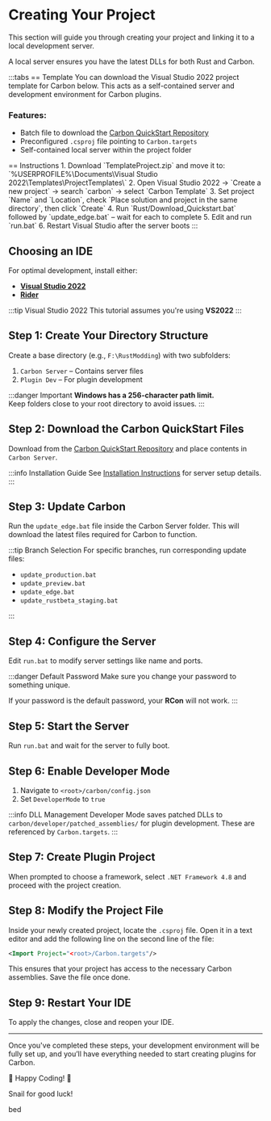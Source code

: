 <script setup lang="ts">
import CarbonButton from '@/components/CarbonButton.vue'
import { BedIcon, CloudDownloadIcon, DatabaseIcon, DownloadIcon, FilePenIcon, FilePlusIcon, FolderPlusIcon, PlayIcon, PowerIcon, ScrollTextIcon, SnailIcon } from 'lucide-vue-next'
</script>

# <DatabaseIcon class="carbon-icon" /> Creating Your Project

This section will guide you through creating your project and linking it to a local development server.

A local server ensures you have the latest DLLs for both Rust and Carbon.

:::tabs
== Template
You can download the Visual Studio 2022 project template for Carbon below. This acts as a self-contained server and
development environment for Carbon plugins.

### **Features:**

- Batch file to download
  the [Carbon QuickStart Repository](https://github.com/CarbonCommunity/Carbon.QuickStart/tree/main/win)
- Preconfigured `.csproj` file pointing to `Carbon.targets`
- Self-contained local server within the project folder

<CarbonButton href="https://cdn.carbonmod.gg/TemplateProject.zip" text="TemplateProject.zip" :icon="CloudDownloadIcon" external/> 
== Instructions
1. Download `TemplateProject.zip` and move it to:
   `%USERPROFILE%\Documents\Visual Studio 2022\Templates\ProjectTemplates\`
2. Open Visual Studio 2022 → `Create a new project` → search `carbon` → select `Carbon Template`
3. Set project `Name` and `Location`, check `Place solution and project in the same directory`, then click `Create`
4. Run `Rust/Download_Quickstart.bat` followed by `update_edge.bat` – wait for each to complete
5. Edit and run `run.bat`
6. Restart Visual Studio after the server boots
:::

## <CloudDownloadIcon class="carbon-icon" /> Choosing an IDE

For optimal development, install either:

- [**Visual Studio 2022**](https://visualstudio.microsoft.com/vs/)
- [**Rider**](https://www.jetbrains.com/rider/)

:::tip Visual Studio 2022
This tutorial assumes you're using **VS2022**
:::

## <FolderPlusIcon class="carbon-icon" /> Step 1: Create Your Directory Structure

Create a base directory (e.g., `F:\RustModding`) with two subfolders:

1. `Carbon Server` – Contains server files
2. `Plugin Dev` – For plugin development

:::danger Important
**Windows has a 256-character path limit.**  
Keep folders close to your root directory to avoid issues.
:::

## <DownloadIcon class="carbon-icon" /> Step 2: Download the Carbon QuickStart Files

Download from the [Carbon QuickStart Repository](https://github.com/CarbonCommunity/Carbon.QuickStart/tree/main/win) and
place contents in `Carbon Server`.

:::info Installation Guide
See [Installation Instructions](/devs/local-server-hosting) for server setup details.
:::

## <ScrollTextIcon class="carbon-icon" /> Step 3: Update Carbon

Run the `update_edge.bat` file inside the Carbon Server folder. This will download the latest files required for Carbon
to function.

:::tip Branch Selection
For specific branches, run corresponding update files:

- `update_production.bat`
- `update_preview.bat`
- `update_edge.bat`
- `update_rustbeta_staging.bat`

:::

## <FilePenIcon class="carbon-icon" /> Step 4: Configure the Server

Edit `run.bat` to modify server settings like name and ports.

:::danger Default Password
Make sure you change your password to something unique.

If your password is the default password, your **RCon** will not work.
:::

## <PlayIcon class="carbon-icon" /> Step 5: Start the Server

Run `run.bat` and wait for the server to fully boot.

## <FilePenIcon class="carbon-icon" /> Step 6: Enable Developer Mode

1. Navigate to `<root>/carbon/config.json`
2. Set `DeveloperMode` to `true`

:::info DLL Management
Developer Mode saves patched DLLs to `carbon/developer/patched_assemblies/` for plugin development. These are referenced
by `Carbon.targets`.
:::

## <FilePlusIcon class="carbon-icon" /> Step 7: Create Plugin Project

When prompted to choose a framework, select `.NET Framework 4.8` and proceed with the project creation.

## <FilePenIcon class="carbon-icon" /> Step 8: Modify the Project File

Inside your newly created project, locate the `.csproj` file. Open it in a text editor and add the following line on the
second line of the file:

```xml
<Import Project="<root>/Carbon.targets"/>
```

This ensures that your project has access to the necessary Carbon assemblies. Save the file once done.

## <PowerIcon class="carbon-icon" /> Step 9: Restart Your IDE

To apply the changes, close and reopen your IDE.

---

Once you've completed these steps, your development environment will be fully set up, and you’ll have everything needed
to start creating plugins for Carbon.

🎉 Happy Coding! 🚀

<p>
  <SnailIcon class="carbon-icon" /> Snail for good luck!
</p>

<p>
  <BedIcon class="carbon-icon" /> bed
</p>

